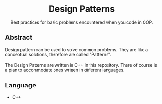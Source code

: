 <h1 align=center>Design Patterns</h1>
<p align=center>Best practices for basic problems encountered when you code in OOP.<p>

<h2>Abstract</h2>
Design pattern can be used to solve common problems.
They are like a conceptual solutions, therefore are called "Patterns".
<br><br>
The Design Patterns are written in C++ in this repository.
There of course is a plan to accommodate ones written in different languages.

<h2>Language</h2>
<ul>
    <li>C++</li>
</ul>